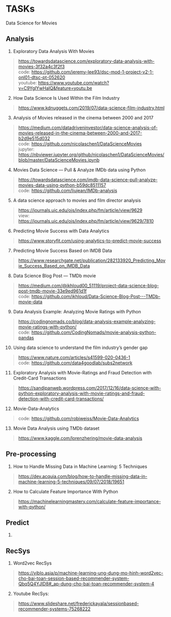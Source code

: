 # TASKs
Data Science for Movies

## Analysis
1. Exploratory Data Analysis With Movies
> https://towardsdatascience.com/exploratory-data-analysis-with-movies-3f32a4c3f2f3 \
> code: https://github.com/jeremy-lee93/dsc-mod-1-project-v2-1-onl01-dtsc-pt-052620 \
> youtube: https://www.youtube.com/watch?v=C9YgIYwHaIQ&feature=youtu.be

2. How Data Science Is Used Within the Film Industry
> https://www.kdnuggets.com/2019/07/data-science-film-industry.html

3. Analysis of Movies released in the cinema between 2000 and 2017
> https://medium.com/datadriveninvestor/data-science-analysis-of-movies-released-in-the-cinema-between-2000-and-2017-b2d9e515d032 \
> code: https://github.com/nicolaschen1/DataScienceMovies \
> jupyter: https://nbviewer.jupyter.org/github/nicolaschen1/DataScienceMovies/blob/master/DataScienceMovies.ipynb

4. Movies Data Science — Pull & Analyze IMDb data using Python
> https://towardsdatascience.com/imdb-data-science-pull-analyze-movies-data-using-python-b59dc8511157 \
> code: https://github.com/liujean/IMDb-analysis

5. A data science approach to movies and film director analysis
> https://journals.uic.edu/ojs/index.php/fm/article/view/9629 \
> view: https://journals.uic.edu/ojs/index.php/fm/article/view/9629/7810

6. Predicting Movie Success with Data Analytics
> https://www.storyfit.com/using-analytics-to-predict-movie-success

7. Predicting Movie Success Based on IMDB Data
> https://www.researchgate.net/publication/282133920_Predicting_Movie_Success_Based_on_IMDB_Data

8. Data Science Blog Post — TMDb movie
> https://medium.com/@ikhloud00_51119/project-data-science-blog-post-tmdb-movie-33e9ed961d1f \
> code: https://github.com/ikhloud/Data-Science-Blog-Post---TMDb-movie-data

9. Data Analysis Example: Analyzing Movie Ratings with Python
> https://codingnomads.co/blog/data-analysis-example-analyzing-movie-ratings-with-python/ \
> code: https://github.com/CodingNomads/movie-analysis-python-pandas

10. Using data science to understand the film industry’s gender gap
> https://www.nature.com/articles/s41599-020-0436-1 \
> code: https://github.com/data4goodlab/subs2network

11. Exploratory Analysis with Movie-Ratings and Fraud Detection with Credit-Card Transactions
> https://sandipanweb.wordpress.com/2017/12/16/data-science-with-python-exploratory-analysis-with-movie-ratings-and-fraud-detection-with-credit-card-transactions/

12. Movie-Data-Analytics
> code: https://github.com/robjweiss/Movie-Data-Analytics

13. Movie Data Analysis using TMDb dataset
> https://www.kaggle.com/lorenzhering/movie-data-analysis

## Pre-processing
1. How to Handle Missing Data in Machine Learning: 5 Techniques
> https://dev.acquia.com/blog/how-to-handle-missing-data-in-machine-learning-5-techniques/09/07/2018/19651

2. How to Calculate Feature Importance With Python
> https://machinelearningmastery.com/calculate-feature-importance-with-python/

## Predict
1. 

## RecSys
1. Word2vec RecSys
> https://viblo.asia/p/machine-learning-ung-dung-mo-hinh-word2vec-cho-bai-toan-session-based-recommender-system-Qbq5Q4YJlD8#_ap-dung-cho-bai-toan-recommender-system-4 

2. Youtube RecSys:
> https://www.slideshare.net/frederickayala/sessionbased-recommender-systems-75268222
